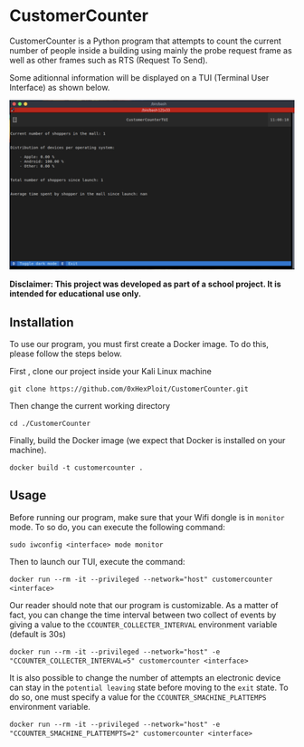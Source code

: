 # CustomerCounter

CustomerCounter is a Python program that attempts to count the current number of people inside a building using mainly the probe request frame as well as other frames such as RTS (Request To Send).

Some aditionnal information will be displayed on a TUI (Terminal User Interface) as shown below.

![tui](https://github.com/0xHexPloit/CustomerCounter/blob/master/assets/tui.png?raw=true)

**Disclaimer: This project was developed as part of a school project. It is intended for educational use only.** 

## Installation

To use our program, you must first create a Docker image. To do this, please follow the steps below.


First , clone our project inside your Kali Linux machine

```
git clone https://github.com/0xHexPloit/CustomerCounter.git
```

Then change the current working directory

```
cd ./CustomerCounter
```

Finally, build the Docker image (we expect that Docker is installed on your machine).

```
docker build -t customercounter .
```

## Usage

Before running our program, make sure that your Wifi dongle is in `monitor` mode. To so do, you can execute the following command:

```
sudo iwconfig <interface> mode monitor
```

Then to launch our TUI, execute the command:

```
docker run --rm -it --privileged --network="host" customercounter <interface>
```

Our reader should note that our program is customizable. As a matter of fact, you can change the time interval between
two collect of events by giving a value to the `CCOUNTER_COLLECTER_INTERVAL` environment variable (default is 30s)

```
docker run --rm -it --privileged --network="host" -e "CCOUNTER_COLLECTER_INTERVAL=5" customercounter <interface>
```

It is also possible to change the number of attempts an electronic device can stay in the `potential leaving` state 
before moving to the `exit` state. To do so, one must specify a value for the `CCOUNTER_SMACHINE_PLATTEMPS` environment
variable.

```
docker run --rm -it --privileged --network="host" -e "CCOUNTER_SMACHINE_PLATTEMPTS=2" customercounter <interface>
```